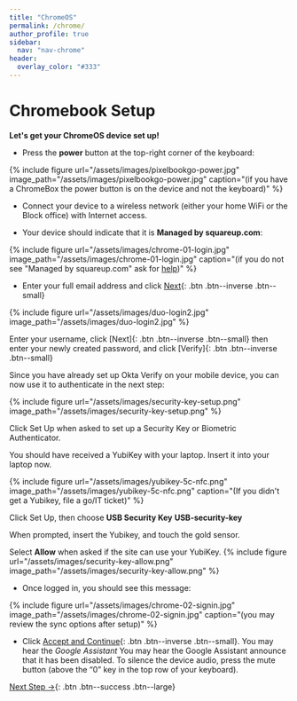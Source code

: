 ```yaml
---
title: "ChromeOS"
permalink: /chrome/
author_profile: true
sidebar:
  nav: "nav-chrome"
header:
  overlay_color: "#333"
---
```

# Chromebook Setup

__Let's get your ChromeOS device set up!__

* Press the __power__ button at the top-right corner of the keyboard: 

{% include figure url="/assets/images/pixelbookgo-power.jpg" image_path="/assets/images/pixelbookgo-power.jpg" caption="(if you have a ChromeBox the power button is on the device and not the keyboard)" %}

* Connect your device to a wireless network (either your home WiFi or the Block office) with Internet access.

* Your device should indicate that it is __Managed by squareup.com__:

{% include figure url="/assets/images/chrome-01-login.jpg" image_path="/assets/images/chrome-01-login.jpg" caption="(if you do not see &quot;Managed by squareup.com&quot; ask for [help](/help))" %}

* Enter your full email address and click [Next](#duo){: .btn .btn--inverse .btn--small}

{% include figure url="/assets/images/duo-login2.jpg" image_path="/assets/images/duo-login2.jpg" %}

Enter your username, click [Next]{: .btn .btn--inverse .btn--small} then enter your newly created password, and click [Verify]{: .btn .btn--inverse .btn--small}

Since you have already set up Okta Verify on your mobile device, you can now use it to authenticate in the next step: 

{% include figure url="/assets/images/security-key-setup.png" image_path="/assets/images/security-key-setup.png" %}

Click Set Up when asked to set up a Security Key or Biometric Authenticator. 

You should have received a YubiKey with your laptop. Insert it into your laptop now. 

{% include figure url="/assets/images/yubikey-5c-nfc.png" image_path="/assets/images/yubikey-5c-nfc.png" caption="(If you didn't get a Yubikey, file a go/IT ticket)" %}

Click Set Up, then choose __USB Security Key__
**USB-security-key**

When prompted, insert the Yubikey, and touch the gold sensor. 

Select __Allow__ when asked if the site can use your YubiKey.
{% include figure url="/assets/images/security-key-allow.png" image_path="/assets/images/security-key-allow.png" %}


* Once logged in, you should see this message:

{% include figure url="/assets/images/chrome-02-signin.jpg" image_path="/assets/images/chrome-02-signin.jpg" caption="(you may review the sync options after setup)" %}

* Click [Accept and Continue](#ready){: .btn .btn--inverse .btn--small}. You may hear the _Google Assistant_ You may hear the Google Assistant announce that it has been disabled. To silence the device audio, press the mute button (above the “0” key in the top row of your keyboard). 

[Next Step &rarr;](/chrome-browser/){: .btn .btn--success .btn--large}
